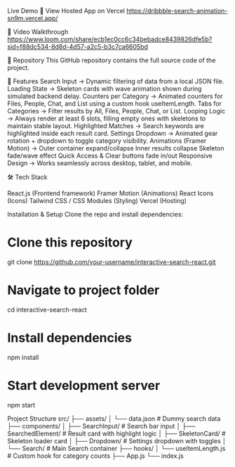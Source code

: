 Live Demo
🔗 View Hosted App on Vercel
https://dribbble-search-animation-sn9m.vercel.app/


🎥 Video Walkthrough
https://www.loom.com/share/ecb1ec0cc6c34bebadce8439826dfe5b?sid=f88dc534-8d8d-4d57-a2c5-b3c7ca6605bd

📂 Repository
This GitHub repository contains the full source code of the project.

🚀 Features
Search Input → Dynamic filtering of data from a local JSON file.
Loading State → Skeleton cards with wave animation shown during simulated backend delay.
Counters per Category → Animated counters for Files, People, Chat, and List using a custom hook useItemLength.
Tabs for Categories → Filter results by All, Files, People, Chat, or List.
Looping Logic → Always render at least 6 slots, filling empty ones with skeletons to maintain stable layout.
Highlighted Matches → Search keywords are highlighted inside each result card.
Settings Dropdown → Animated gear rotation + dropdown to toggle category visibility.
Animations (Framer Motion) →
Outer container expand/collapse
Inner results collapse
Skeleton fade/wave effect
Quick Access & Clear buttons fade in/out
Responsive Design → Works seamlessly across desktop, tablet, and mobile.

🛠️ Tech Stack

React.js (Frontend framework)
Framer Motion (Animations)
React Icons (Icons)
Tailwind CSS / CSS Modules (Styling)
Vercel (Hosting)

Installation & Setup
Clone the repo and install dependencies:

# Clone this repository
git clone https://github.com/your-username/interactive-search-react.git

# Navigate to project folder
cd interactive-search-react

# Install dependencies
npm install

# Start development server
npm start

Project Structure
src/
 ├── assets/
 │    └── data.json          # Dummy search data
 ├── components/
 │    ├── SearchInput/       # Search bar input
 │    ├── SearchedElement/   # Result card with highlight logic
 │    ├── SkeletonCard/      # Skeleton loader card
 │    ├── Dropdown/          # Settings dropdown with toggles
 │    └── Search/            # Main Search container
 ├── hooks/
 │    └── useItemLength.js   # Custom hook for category counts
 ├── App.js
 └── index.js
